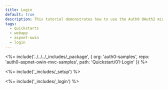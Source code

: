 ```yaml
---
title: Login
default: true
description: This tutorial demonstrates how to use the Auth0 OAuth2 middleware to add authentication to your web app
tags:
  - quickstarts
  - webapp
  - aspnet-owin
  - login
---
```


<%= include('../../../_includes/_package', {
  org: 'auth0-samples',
  repo: 'auth0-aspnet-owin-mvc-samples',
  path: 'Quickstart/01-Login'
}) %>

<%= include('_includes/_setup') %>

<%= include('_includes/_login') %>
